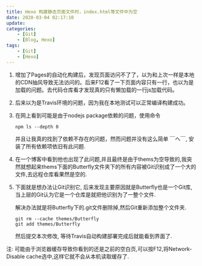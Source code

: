 ```yaml
---
title: Hexo 构建静态页面文件时，index.html等文件中为空
date: 2020-03-04 02:17:10
update:
categories:
    - [Git]
    - [Blog, Hexo]
tags:
    - [Git]
    - [Hexo]
---
```

1. 增加了Pages的自动化构建后，发现页面访问不了了，以为和上次一样是本地的CDN抽风导致无法访问的。后来F12看了一下页面内容只有一行，也以为是加载的问题。去代码仓库看才发现真的只有懒加载的一行js加载代码。

2. 后来以为是Travis环境的问题，因为我在本地测试可以正常编译构建成功。

3. 在网上看到可能是由于nodejs package依赖的问题，使用命令

   ```shell
   npm ls --depth 0
   ```

   并且让我真的找到了依赖不存在的问题，然而问题并没有这么简单 ￣へ￣, 安装了所有依赖项依旧有此问题.

4. 在一个博客中看到他也出现了此问题,并且最终是由于thems为空导致的,我突然就想起来thems下面的Butterfly文件夹下的所有内容被Git识别成了一个大的文件,去远程仓库看果然是空的.

5. 下面就是想办法让Git识别它, 后来发现主要原因就是Butterfly也是一个Git库, 当上层的Git认为它是一个仓库是就把他识别为了一整个文件.

   解决办法就是将Butterfly下的.git文件删除掉,然后Git重新添加整个文件夹.

   ```shell
   git rm --cache themes/Butterfly
   git add themes/Butterfly
   ```

   然后提交本次修改, 等待Travis自动构建部署完成后就能看到界面了.

注: 可能由于浏览器缓存导致你看到的还是之前的空白页,可以按F12,将Network-Disable cache选中,这样它就不会从本机读取缓存了.
